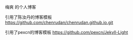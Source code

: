 梅爽 的个人博客

引用了陈汝丹的博客模板 https://github.com/chenrudan/chenrudan.github.io.git

引用了pexcn的博客模板 https://github.com/pexcn/Jekyll-Light
